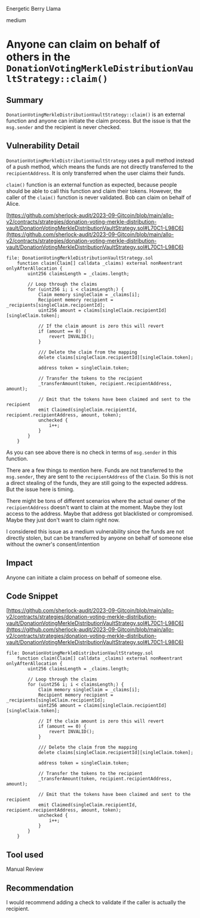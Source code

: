Energetic Berry Llama

medium

# Anyone can claim on behalf of others in the `DonationVotingMerkleDistributionVaultStrategy::claim()`
## Summary
`DonationVotingMerkleDistributionVaultStrategy::claim()` is an external function and anyone can initiate the claim process. But the issue is that the `msg.sender` and the recipient is never checked. 

## Vulnerability Detail
`DonationVotingMerkleDistributionVaultStrategy` uses a pull method instead of a push method, which means the funds are not directly transferred to the `recipientAddress`. It is only transferred when the user claims their funds.

`claim()` function is an external function as expected, because people should be able to call this function and claim their tokens. However, the caller of the `claim()` function is never validated. Bob can claim on behalf of Alice.

[https://github.com/sherlock-audit/2023-09-Gitcoin/blob/main/allo-v2/contracts/strategies/donation-voting-merkle-distribution-vault/DonationVotingMerkleDistributionVaultStrategy.sol#L70C1-L98C6](https://github.com/sherlock-audit/2023-09-Gitcoin/blob/main/allo-v2/contracts/strategies/donation-voting-merkle-distribution-vault/DonationVotingMerkleDistributionVaultStrategy.sol#L70C1-L98C6)

```solidity
file: DonationVotingMerkleDistributionVaultStrategy.sol
    function claim(Claim[] calldata _claims) external nonReentrant onlyAfterAllocation {
        uint256 claimsLength = _claims.length;

        // Loop through the claims
        for (uint256 i; i < claimsLength;) {
            Claim memory singleClaim = _claims[i];
            Recipient memory recipient = _recipients[singleClaim.recipientId];
            uint256 amount = claims[singleClaim.recipientId][singleClaim.token];

            // If the claim amount is zero this will revert
            if (amount == 0) {
                revert INVALID();
            }

            /// Delete the claim from the mapping
            delete claims[singleClaim.recipientId][singleClaim.token];

            address token = singleClaim.token;

            // Transfer the tokens to the recipient
            _transferAmount(token, recipient.recipientAddress, amount);

            // Emit that the tokens have been claimed and sent to the recipient
            emit Claimed(singleClaim.recipientId, recipient.recipientAddress, amount, token);
            unchecked {
                i++;
            }
        }
    }
```

As you can see above there is no check in terms of `msg.sender` in this function.

There are a few things to mention here. Funds are not transferred to the `msg.sender`, they are sent to the `recipientAddress` of the `Claim`. So this is not a direct stealing of the funds, they are still going to the expected address. But the issue here is timing.

There might be tons of different scenarios where the actual owner of the `recipientAddress` doesn't want to claim at the moment. Maybe they lost access to the address. Maybe that address got blacklisted or compromised. Maybe they just don't want to claim right now.

I considered this issue as a medium vulnerability since the funds are not directly stolen, but can be transferred by anyone on behalf of someone else without the owner's consent/intention

## Impact
Anyone can initiate a claim process on behalf of someone else.

## Code Snippet
[https://github.com/sherlock-audit/2023-09-Gitcoin/blob/main/allo-v2/contracts/strategies/donation-voting-merkle-distribution-vault/DonationVotingMerkleDistributionVaultStrategy.sol#L70C1-L98C6](https://github.com/sherlock-audit/2023-09-Gitcoin/blob/main/allo-v2/contracts/strategies/donation-voting-merkle-distribution-vault/DonationVotingMerkleDistributionVaultStrategy.sol#L70C1-L98C6)

```solidity
file: DonationVotingMerkleDistributionVaultStrategy.sol
    function claim(Claim[] calldata _claims) external nonReentrant onlyAfterAllocation {
        uint256 claimsLength = _claims.length;

        // Loop through the claims
        for (uint256 i; i < claimsLength;) {
            Claim memory singleClaim = _claims[i];
            Recipient memory recipient = _recipients[singleClaim.recipientId];
            uint256 amount = claims[singleClaim.recipientId][singleClaim.token];

            // If the claim amount is zero this will revert
            if (amount == 0) {
                revert INVALID();
            }

            /// Delete the claim from the mapping
            delete claims[singleClaim.recipientId][singleClaim.token];

            address token = singleClaim.token;

            // Transfer the tokens to the recipient
            _transferAmount(token, recipient.recipientAddress, amount);

            // Emit that the tokens have been claimed and sent to the recipient
            emit Claimed(singleClaim.recipientId, recipient.recipientAddress, amount, token);
            unchecked {
                i++;
            }
        }
    }
```

## Tool used

Manual Review

## Recommendation
I would recommend adding a check to validate if the caller is actually the recipient.
